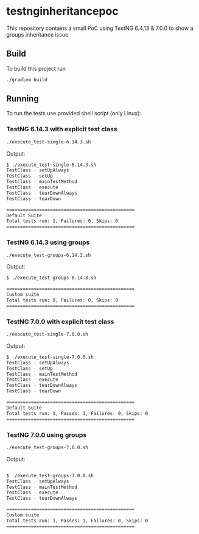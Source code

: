 # testnginheritancepoc

This repository contains a small PoC using TestNG 6.4.13 &amp; 7.0.0 to show a groups inheritance issue

## Build

 To build this project run
 
 ```bash
 ./gradlew build
 ```

## Running

To run the tests use provided shell script (only Linux):

### TestNG 6.14.3 with explicit test class 

```bash
./execute_test-single-6.14.3.sh
```

Output:
```bash
$ ./execute_test-single-6.14.3.sh 
TestClass - setUpAlways
TestClass - setUp
TestClass - mainTestMethod
TestClass - execute
TestClass - tearDownAlways
TestClass - tearDown

===============================================
Default Suite
Total tests run: 1, Failures: 0, Skips: 0
===============================================
```

### TestNG 6.14.3 using groups
 
```bash
./execute_test-groups-6.14.3.sh
``` 

Output:
```bash
$ ./execute_test-groups-6.14.3.sh 

===============================================
Custom suite
Total tests run: 0, Failures: 0, Skips: 0
===============================================
```

### TestNG 7.0.0 with explicit test class
 
```bash
./execute_test-single-7.0.0.sh
```

Output:
```bash
$ ./execute_test-single-7.0.0.sh 
TestClass - setUpAlways
TestClass - setUp
TestClass - mainTestMethod
TestClass - execute
TestClass - tearDownAlways
TestClass - tearDown

===============================================
Default Suite
Total tests run: 1, Passes: 1, Failures: 0, Skips: 0
===============================================
```

### TestNG 7.0.0 using groups
  
```bash
./execute_test-groups-7.0.0.sh
``` 
Output:
```bash

$ ./execute_test-groups-7.0.0.sh 
TestClass - setUpAlways
TestClass - mainTestMethod
TestClass - execute
TestClass - tearDownAlways

===============================================
Custom suite
Total tests run: 1, Passes: 1, Failures: 0, Skips: 0
===============================================
```

